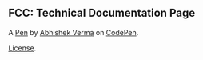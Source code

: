 FCC: Technical Documentation Page
---------------------------------


A [Pen](https://codepen.io/iabhishekverma/pen/XYYNMB) by [Abhishek Verma](https://codepen.io/iabhishekverma) on [CodePen](https://codepen.io).

[License](https://codepen.io/iabhishekverma/pen/XYYNMB/license).